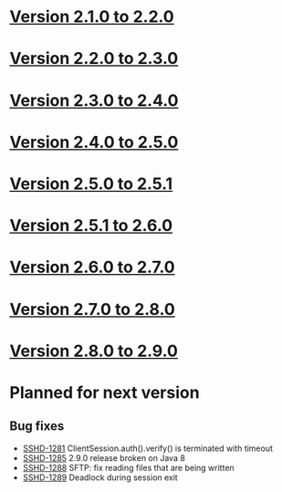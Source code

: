 # [Version 2.1.0 to 2.2.0](./docs/changes/2.2.0.md)

# [Version 2.2.0 to 2.3.0](./docs/changes/2.3.0.md)

# [Version 2.3.0 to 2.4.0](./docs/changes/2.4.0.md)

# [Version 2.4.0 to 2.5.0](./docs/changes/2.5.0.md)

# [Version 2.5.0 to 2.5.1](./docs/changes/2.5.1.md)

# [Version 2.5.1 to 2.6.0](./docs/changes/2.6.0.md)

# [Version 2.6.0 to 2.7.0](./docs/changes/2.7.0.md)

# [Version 2.7.0 to 2.8.0](./docs/changes/2.8.0.md)

# [Version 2.8.0 to 2.9.0](./docs/changes/2.9.0.md)

# Planned for next version

## Bug fixes

* [SSHD-1281](https://issues.apache.org/jira/browse/SSHD-1281) ClientSession.auth().verify() is terminated with timeout
* [SSHD-1285](https://issues.apache.org/jira/browse/SSHD-1285) 2.9.0 release broken on Java 8
* [SSHD-1288](https://issues.apache.org/jira/browse/SSHD-1288) SFTP: fix reading files that are being written
* [SSHD-1289](https://issues.apache.org/jira/browse/SSHD-1289) Deadlock during session exit
